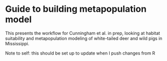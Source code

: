 # Guide to building metapopulation model

This presents the workflow for Cunningham et al. in prep, looking at habitat suitability and metapopulation modeling of white-tailed deer and wild pigs in Mississippi.

Note to self: this should be set up to update when I push changes from R
